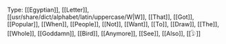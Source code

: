 Type: [[Egyptian]], [[Letter]], [[usr/share/dict/alphabet/latin/uppercase/W|W]], [[That]], [[Got]], [[Popular]], [[When]], [[People]], [[Not]], [[Want]], [[To]], [[Draw]], [[The]], [[Whole]], [[Goddamn]], [[Bird]], [[Anymore]], [[See]], [[Also]], [[𓅱]]
